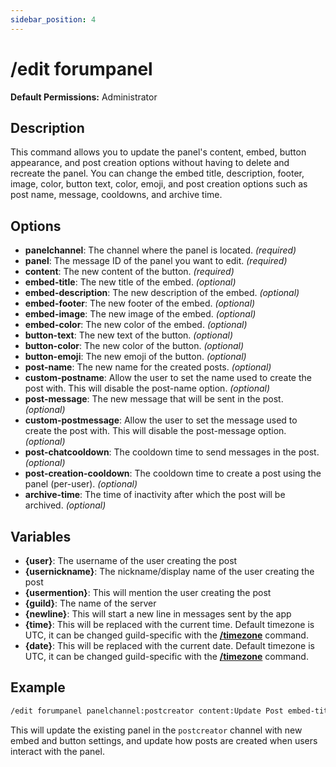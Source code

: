 ```yaml
---
sidebar_position: 4
---
```


# /edit forumpanel
**Default Permissions:** Administrator

## Description
This command allows you to update the panel's content, embed, button appearance, and post creation options without having to delete and recreate the panel. You can change the embed title, description, footer, image, color, button text, color, emoji, and post creation options such as post name, message, cooldowns, and archive time.

## Options
- **panelchannel**: The channel where the panel is located. *(required)*
- **panel**: The message ID of the panel you want to edit. *(required)*
- **content**: The new content of the button. *(required)*
- **embed-title**: The new title of the embed. *(optional)*
- **embed-description**: The new description of the embed. *(optional)*
- **embed-footer**: The new footer of the embed. *(optional)*
- **embed-image**: The new image of the embed. *(optional)*
- **embed-color**: The new color of the embed. *(optional)*
- **button-text**: The new text of the button. *(optional)*
- **button-color**: The new color of the button. *(optional)*
- **button-emoji**: The new emoji of the button. *(optional)*
- **post-name**: The new name for the created posts. *(optional)*
- **custom-postname**: Allow the user to set the name used to create the post with. This will disable the post-name option. *(optional)*
- **post-message**: The new message that will be sent in the post. *(optional)*
- **custom-postmessage**: Allow the user to set the message used to create the post with. This will disable the post-message option. *(optional)*
- **post-chatcooldown**: The cooldown time to send messages in the post. *(optional)*
- **post-creation-cooldown**: The cooldown time to create a post using the panel (per-user). *(optional)*
- **archive-time**: The time of inactivity after which the post will be archived. *(optional)*

## Variables
- **\{user}**: The username of the user creating the post
- **\{usernickname}**: The nickname/display name of the user creating the post
- **\{usermention}**: This will mention the user creating the post
- **\{guild}**: The name of the server
- **\{newline}**: This will start a new line in messages sent by the app
- **\{time}**: This will be replaced with the current time. Default timezone is UTC, it can be changed guild-specific with the **[/timezone](/docs/easythreads/general/timezone)** command.
- **\{date}**: This will be replaced with the current date. Default timezone is UTC, it can be changed guild-specific with the **[/timezone](/docs/easythreads/general/timezone)** command.

## Example
```bash
/edit forumpanel panelchannel:postcreator content:Update Post embed-title:Updated Title embed-description:This panel has been updated! button-text:Update post-name:post-{user}
```
This will update the existing panel in the `postcreator` channel with new embed and button settings, and update how posts are created when users interact with the panel.
